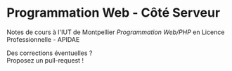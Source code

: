 # Programmation Web - Côté Serveur

Notes de cours à l'IUT de Montpellier *Programmation Web/PHP* en
Licence Professionnelle - APIDAE

Des corrections éventuelles ?  
Proposez un pull-request !